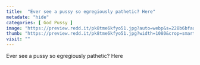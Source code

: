 ```yaml
---
title:  "Ever see a pussy so egregiously pathetic? Here"
metadate: "hide"
categories: [ God Pussy ]
image: "https://preview.redd.it/pk8tme6kfyo51.jpg?auto=webp&s=228b6bfaa7cfdb87c4fa3ffcb58377a83758f464"
thumb: "https://preview.redd.it/pk8tme6kfyo51.jpg?width=1080&crop=smart&auto=webp&s=d4325c947f2eb4a9632cc553dd80788d3165b902"
visit: ""
---
```

Ever see a pussy so egregiously pathetic? Here
